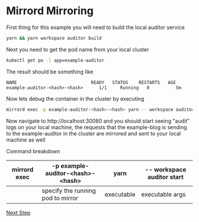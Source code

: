 # Mirrord Mirroring

First thing for this example you will need to build the local auditor service

```bash
yarn && yarn workspace auditor build
```

Next you need to get the pod name from your local cluster

```bash
kubectl get po -l app=example-auditor
```

The result should be something like

```
NAME                            READY   STATUS    RESTARTS   AGE
example-auditor-<hash>-<hash>      1/1     Running   0          5m
```

Now lets debug the container in the cluster by executing

```bash
mirrord exec -p example-auditor-<hash>-<hash> yarn -- workspace auditor start
```

Now navigate to http://localhost:30080 and you should start seeing "audit" logs on your local machine, the requests that the example-blog is sending to the example-auditor in the cluster are mirrored and sent to your local machine as well 

Command breakdown

| mirrord exec | -p example-auditor-\<hash\>-\<hash\> | yarn | -- workspace auditor start |
|---|---|---|---|
||specify the running pod to mirror|executable|executable args|

[Next Step](04.%20Mirrord%20Outgoing.md)